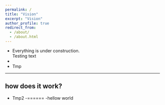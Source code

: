 ```yaml
---
permalink: /
title: "Vision"
excerpt: "Vision"
author_profile: true
redirect_from: 
  - /about/
  - /about.html
---
```


- Everything is under construction.  
Testing text
-
- Tmp
---------
how does it work?
-
- Tmp2
-======
-hellow world

